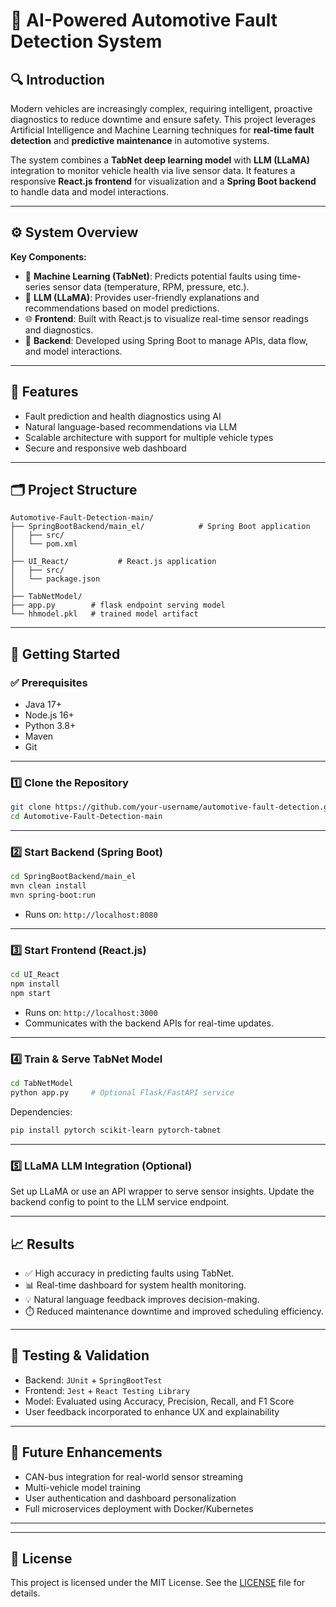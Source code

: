 # 🚗 AI-Powered Automotive Fault Detection System

## 🔍 Introduction

Modern vehicles are increasingly complex, requiring intelligent, proactive diagnostics to reduce downtime and ensure safety. This project leverages Artificial Intelligence and Machine Learning techniques for **real-time fault detection** and **predictive maintenance** in automotive systems.

The system combines a **TabNet deep learning model** with **LLM (LLaMA)** integration to monitor vehicle health via live sensor data. It features a responsive **React.js frontend** for visualization and a **Spring Boot backend** to handle data and model interactions.

---

## ⚙️ System Overview

**Key Components:**

- 🧠 **Machine Learning (TabNet)**: Predicts potential faults using time-series sensor data (temperature, RPM, pressure, etc.).
- 💬 **LLM (LLaMA)**: Provides user-friendly explanations and recommendations based on model predictions.
- 🌐 **Frontend**: Built with React.js to visualize real-time sensor readings and diagnostics.
- 🚀 **Backend**: Developed using Spring Boot to manage APIs, data flow, and model interactions.

---

## 🎯 Features

- Fault prediction and health diagnostics using AI
- Natural language-based recommendations via LLM
- Scalable architecture with support for multiple vehicle types
- Secure and responsive web dashboard

---

## 🗂️ Project Structure

```
Automotive-Fault-Detection-main/
├── SpringBootBackend/main_el/            # Spring Boot application
│   ├── src/
│   └── pom.xml
│
├── UI_React/           # React.js application
│   ├── src/
│   └── package.json
│
├── TabNetModel/              
├── app.py        # flask endpoint serving model
└── hhmodel.pkl   # trained model artifact
```

---

## 🚀 Getting Started

### ✅ Prerequisites

- Java 17+
- Node.js 16+
- Python 3.8+
- Maven
- Git

---

### 1️⃣ Clone the Repository

```bash
git clone https://github.com/your-username/automotive-fault-detection.git
cd Automotive-Fault-Detection-main
```

---

### 2️⃣ Start Backend (Spring Boot)

```bash
cd SpringBootBackend/main_el
mvn clean install
mvn spring-boot:run
```

- Runs on: `http://localhost:8080`

---

### 3️⃣ Start Frontend (React.js)

```bash
cd UI_React
npm install
npm start
```

- Runs on: `http://localhost:3000`
- Communicates with the backend APIs for real-time updates.

---

### 4️⃣ Train & Serve TabNet Model

```bash
cd TabNetModel
python app.py     # Optional Flask/FastAPI service
```

Dependencies:

```bash
pip install pytorch scikit-learn pytorch-tabnet
```

---

### 5️⃣ LLaMA LLM Integration (Optional)

Set up LLaMA or use an API wrapper to serve sensor insights. Update the backend config to point to the LLM service endpoint.

---

## 📈 Results

- ✅ High accuracy in predicting faults using TabNet.
- 📊 Real-time dashboard for system health monitoring.
- 💡 Natural language feedback improves decision-making.
- ⏱️ Reduced maintenance downtime and improved scheduling efficiency.

---

## 🧪 Testing & Validation

- Backend: `JUnit` + `SpringBootTest`
- Frontend: `Jest` + `React Testing Library`
- Model: Evaluated using Accuracy, Precision, Recall, and F1 Score
- User feedback incorporated to enhance UX and explainability

---

## 📌 Future Enhancements

- CAN-bus integration for real-world sensor streaming
- Multi-vehicle model training
- User authentication and dashboard personalization
- Full microservices deployment with Docker/Kubernetes

---

---

## 📄 License

This project is licensed under the MIT License. See the [LICENSE](LICENSE) file for details.

